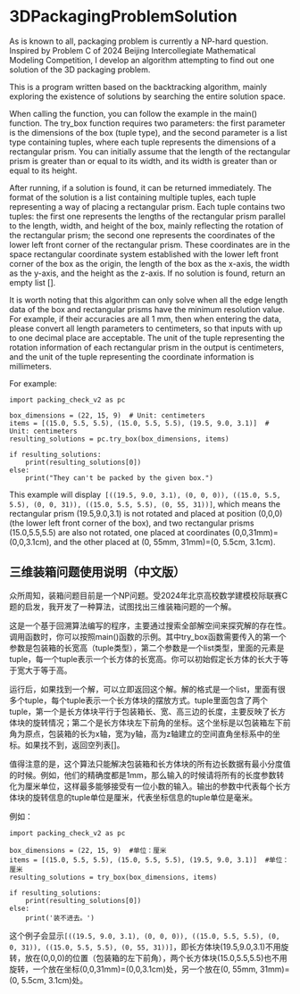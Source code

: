 # 3DPackagingProblemSolution
As is known to all, packaging problem is currently a NP-hard question. Inspired by Problem C of 2024 Beijing Intercollegiate Mathematical Modeling Competition, I develop an algorithm attempting to find out one solution of the 3D packaging problem.

This is a program written based on the backtracking algorithm, mainly exploring the existence of solutions by searching the entire solution space.

When calling the function, you can follow the example in the main() function. The try_box function requires two parameters: the first parameter is the dimensions of the box (tuple type), and the second parameter is a list type containing tuples, where each tuple represents the dimensions of a rectangular prism. You can initially assume that the length of the rectangular prism is greater than or equal to its width, and its width is greater than or equal to its height.

After running, if a solution is found, it can be returned immediately. The format of the solution is a list containing multiple tuples, each tuple representing a way of placing a rectangular prism. Each tuple contains two tuples: the first one represents the lengths of the rectangular prism parallel to the length, width, and height of the box, mainly reflecting the rotation of the rectangular prism; the second one represents the coordinates of the lower left front corner of the rectangular prism. These coordinates are in the space rectangular coordinate system established with the lower left front corner of the box as the origin, the length of the box as the x-axis, the width as the y-axis, and the height as the z-axis. If no solution is found, return an empty list [].

It is worth noting that this algorithm can only solve when all the edge length data of the box and rectangular prisms have the minimum resolution value. For example, if their accuracies are all 1 mm, then when entering the data, please convert all length parameters to centimeters, so that inputs with up to one decimal place are acceptable. The unit of the tuple representing the rotation information of each rectangular prism in the output is centimeters, and the unit of the tuple representing the coordinate information is millimeters.

For example:

```
import packing_check_v2 as pc

box_dimensions = (22, 15, 9)  # Unit: centimeters
items = [(15.0, 5.5, 5.5), (15.0, 5.5, 5.5), (19.5, 9.0, 3.1)]  # Unit: centimeters
resulting_solutions = pc.try_box(box_dimensions, items)

if resulting_solutions:
    print(resulting_solutions[0])
else:
    print("They can't be packed by the given box.")
```
    
This example will display` [((19.5, 9.0, 3.1), (0, 0, 0)), ((15.0, 5.5, 5.5), (0, 0, 31)), ((15.0, 5.5, 5.5), (0, 55, 31))]`, which means the rectangular prism (19.5,9.0,3.1) is not rotated and placed at position (0,0,0) (the lower left front corner of the box), and two rectangular prisms (15.0,5.5,5.5) are also not rotated, one placed at coordinates (0,0,31mm)=(0,0,3.1cm), and the other placed at (0, 55mm, 31mm)=(0, 5.5cm, 3.1cm).

## 三维装箱问题使用说明（中文版）

众所周知，装箱问题目前是一个NP问题。受2024年北京高校数学建模校际联赛C题的启发，我开发了一种算法，试图找出三维装箱问题的一个解。

这是一个基于回溯算法编写的程序，主要通过搜索全部解空间来探究解的存在性。
调用函数时，你可以按照main()函数的示例。其中try_box函数需要传入的第一个参数是包装箱的长宽高（tuple类型），第二个参数是一个list类型，里面的元素是tuple，每一个tuple表示一个长方体的长宽高。你可以初始假定长方体的长大于等于宽大于等于高。

运行后，如果找到一个解，可以立即返回这个解。解的格式是一个list，里面有很多个tuple，每个tuple表示一个长方体块的摆放方式。tuple里面包含了两个tuple，第一个是长方体块平行于包装箱长、宽、高三边的长度，主要反映了长方体块的旋转情况；第二个是长方体块左下前角的坐标。这个坐标是以包装箱左下前角为原点，包装箱的长为x轴，宽为y轴，高为z轴建立的空间直角坐标系中的坐标。如果找不到，返回空列表[]。

值得注意的是，这个算法只能解决包装箱和长方体块的所有边长数据有最小分度值的时候。例如，他们的精确度都是1mm，那么输入的时候请将所有的长度参数转化为厘米单位，这样最多能够接受有一位小数的输入。输出的参数中代表每个长方体块的旋转信息的tuple单位是厘米，代表坐标信息的tuple单位是毫米。

例如：

```
import packing_check_v2 as pc

box_dimensions = (22, 15, 9)  #单位：厘米
items = [(15.0, 5.5, 5.5), (15.0, 5.5, 5.5), (19.5, 9.0, 3.1)]  #单位：厘米
resulting_solutions = try_box(box_dimensions, items)

if resulting_solutions:
    print(resulting_solutions[0])
else:
    print('装不进去。')
```

这个例子会显示`[((19.5, 9.0, 3.1), (0, 0, 0)), ((15.0, 5.5, 5.5), (0, 0, 31)), ((15.0, 5.5, 5.5), (0, 55, 31))]`，即长方体块(19.5,9.0,3.1)不用旋转，放在(0,0,0)的位置（包装箱的左下前角），两个长方体块(15.0,5.5,5.5)也不用旋转，一个放在坐标(0,0,31mm)=(0,0,3.1cm)处，另一个放在(0, 55mm, 31mm)=(0, 5.5cm, 3.1cm)处。
